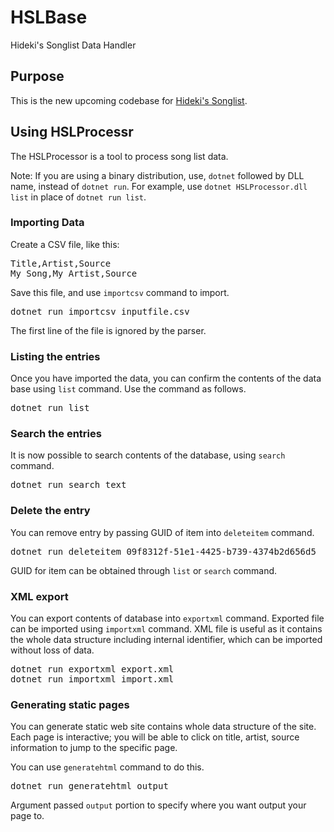 # HSLBase

Hideki's Songlist Data Handler

## Purpose

This is the new upcoming codebase for [Hideki's Songlist](http://songlist.hclippr.com/). 

## Using HSLProcessr

The HSLProcessor is a tool to process song list data.

Note: If you are using a binary distribution, use, `dotnet` followed by DLL name, instead of `dotnet run`. For example, use `dotnet HSLProcessor.dll list` in place of `dotnet run list`.

### Importing Data
Create a CSV file, like this:

<pre>
Title,Artist,Source
My Song,My Artist,Source
</pre>

Save this file, and use `importcsv` command to import.

<pre>
dotnet run importcsv inputfile.csv
</pre>

The first line of the file is ignored by the parser.

### Listing the entries
Once you have imported the data, you can confirm the contents of the data base using `list` command. Use the command as follows.

<pre>
dotnet run list
</pre>

### Search the entries
It is now possible to search contents of the database, using `search` command.

<pre>
dotnet run search text
</pre>

### Delete the entry
You can remove entry by passing GUID of item into `deleteitem` command.

<pre>
dotnet run deleteitem 09f8312f-51e1-4425-b739-4374b2d656d5
</pre>

GUID for item can be obtained through `list` or `search` command.

### XML export
You can export contents of database into `exportxml` command. Exported file can be imported using `importxml` command. XML file is useful as it contains the whole data structure including internal identifier, which can be imported without loss of data.

<pre>
dotnet run exportxml export.xml
dotnet run importxml import.xml
</pre>

### Generating static pages
You can generate static web site contains whole data structure of the site. Each page is interactive; you will be able to click on title, artist, source information to jump to the specific page.

You can use `generatehtml` command to do this.

<pre>
dotnet run generatehtml output
</pre>

Argument passed `output` portion to specify where you want output your page to.